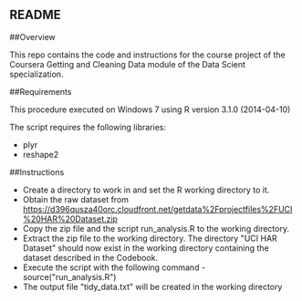README
---
##Overview

This repo contains the code and instructions for the course project of the Coursera Getting and Cleaning Data module of the Data Scient specialization.

##Requirements

This procedure executed on Windows 7 using R version 3.1.0 (2014-04-10)

The script requires the following libraries:

* plyr
* reshape2

##Instructions

* Create a directory to work in and set the R working directory to it.
* Obtain the raw dataset from https://d396qusza40orc.cloudfront.net/getdata%2Fprojectfiles%2FUCI%20HAR%20Dataset.zip
* Copy the zip file and the script run_analysis.R to the working directory.
* Extract the zip file to the working directory. The directory "UCI HAR Dataset" should now exist in the working directory containing the dataset described in the Codebook.
* Execute the script with the following command -  source("run_analysis.R")
* The output file "tidy_data.txt" will be created in the working directory
